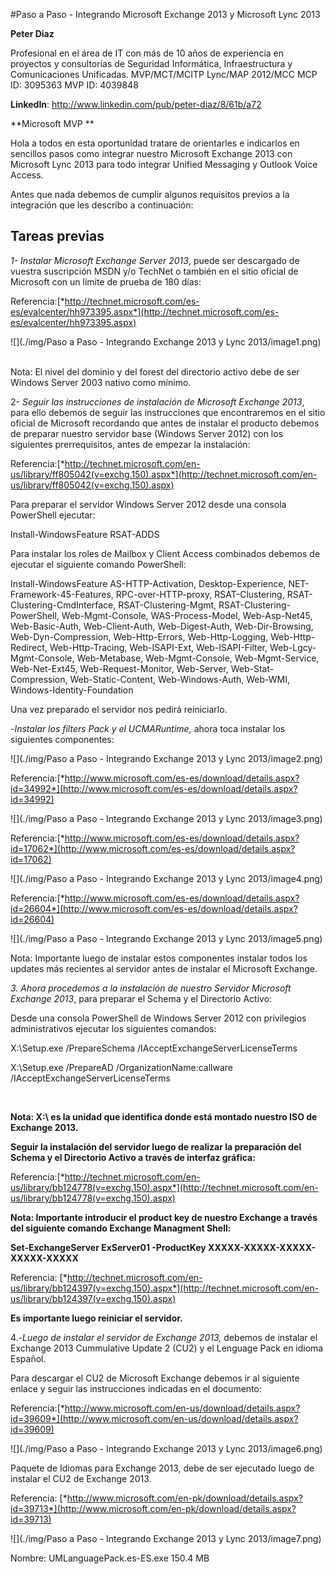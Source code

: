 


<properties
	pageTitle="Paso a Paso - Integrando Microsoft Exchange 2013 y Microsoft Lync 2013"
	description="Paso a Paso - Integrando Microsoft Exchange 2013 y Microsoft Lync 2013"
	services="servers"
	documentationCenter=""
	authors="andygonusa"
	manager=""
	editor="andygonusa"/>

<tags
	ms.service="servers"
	ms.workload="WS2012"
	ms.tgt_pltfrm="na"
	ms.devlang="na"
	ms.topic="how-to-article"
	ms.date="05/16/2016"
	ms.author="andygonusa"/>


#Paso a Paso - Integrando Microsoft Exchange 2013 y Microsoft Lync 2013



**Peter Diaz**

Profesional en el área de IT con más de 10 años de experiencia en
proyectos y consultorías de Seguridad Informática, Infraestructura y
Comunicaciones Unificadas. MVP/MCT/MCITP Lync/MAP 2012/MCC MCP ID:
3095363 MVP ID: 4039848

**LinkedIn**: <http://www.linkedin.com/pub/peter-diaz/8/61b/a72>

**Microsoft MVP **

Hola a todos en esta oportunidad tratare de orientarles e indicarlos en
sencillos pasos como integrar nuestro Microsoft Exchange 2013 con
Microsoft Lync 2013 para todo integrar Unified Messaging y Outlook Voice
Access.

Antes que nada debemos de cumplir algunos requisitos previos a la
integración que les describo a continuación:

Tareas previas 
---------------

*1- Instalar Microsoft Exchange Server 2013*, puede ser descargado de
vuestra suscripción MSDN y/o TechNet o también en el sitio oficial de
Microsoft con un límite de prueba de 180 días:

Referencia:[*http://technet.microsoft.com/es-es/evalcenter/hh973395.aspx*](http://technet.microsoft.com/es-es/evalcenter/hh973395.aspx)

![](./img/Paso a Paso - Integrando Exchange 2013 y Lync 2013/image1.png)
 

Nota: El nivel del dominio y del forest del directorio activo debe de
ser Windows Server 2003 nativo como mínimo.

2- *Seguir las instrucciones de instalación de Microsoft Exchange 2013*,
para ello debemos de seguir las instrucciones que encontraremos en el
sitio oficial de Microsoft recordando que antes de instalar el producto
debemos de preparar nuestro servidor base (Windows Server 2012) con los
siguientes prerrequisitos, antes de empezar la instalación:

Referencia:[*http://technet.microsoft.com/en-us/library/ff805042(v=exchg.150).aspx*](http://technet.microsoft.com/en-us/library/ff805042(v=exchg.150).aspx)

Para preparar el servidor Windows Server 2012 desde una consola
PowerShell ejecutar:

Install-WindowsFeature RSAT-ADDS

Para instalar los roles de Mailbox y Client Access combinados debemos de
ejecutar el siguiente comando PowerShell:

Install-WindowsFeature AS-HTTP-Activation, Desktop-Experience,
NET-Framework-45-Features, RPC-over-HTTP-proxy, RSAT-Clustering,
RSAT-Clustering-CmdInterface, RSAT-Clustering-Mgmt,
RSAT-Clustering-PowerShell, Web-Mgmt-Console, WAS-Process-Model,
Web-Asp-Net45, Web-Basic-Auth, Web-Client-Auth, Web-Digest-Auth,
Web-Dir-Browsing, Web-Dyn-Compression, Web-Http-Errors,
Web-Http-Logging, Web-Http-Redirect, Web-Http-Tracing, Web-ISAPI-Ext,
Web-ISAPI-Filter, Web-Lgcy-Mgmt-Console, Web-Metabase, Web-Mgmt-Console,
Web-Mgmt-Service, Web-Net-Ext45, Web-Request-Monitor, Web-Server,
Web-Stat-Compression, Web-Static-Content, Web-Windows-Auth, Web-WMI,
Windows-Identity-Foundation

Una vez preparado el servidor nos pedirá reiniciarlo.

-*Instalar los filters Pack y el UCMARuntime,* ahora toca instalar los
siguientes componentes:

![](./img/Paso a Paso - Integrando Exchange 2013 y Lync 2013/image2.png)

Referencia:[*http://www.microsoft.com/es-es/download/details.aspx?id=34992*](http://www.microsoft.com/es-es/download/details.aspx?id=34992)

![](./img/Paso a Paso - Integrando Exchange 2013 y Lync 2013/image3.png)

Referencia:[*http://www.microsoft.com/es-es/download/details.aspx?id=17062*](http://www.microsoft.com/es-es/download/details.aspx?id=17062)

![](./img/Paso a Paso - Integrando Exchange 2013 y Lync 2013/image4.png)

Referencia:[*http://www.microsoft.com/es-es/download/details.aspx?id=26604*](http://www.microsoft.com/es-es/download/details.aspx?id=26604)

![](./img/Paso a Paso - Integrando Exchange 2013 y Lync 2013/image5.png)

Nota: Importante luego de instalar estos componentes instalar todos los
updates más recientes al servidor antes de instalar el Microsoft
Exchange.

*3. Ahora procedemos a la instalación de nuestro Servidor Microsoft
Exchange 2013*, para preparar el Schema y el Directorio Activo:

Desde una consola PowerShell de Windows Server 2012 con privilegios
administrativos ejecutar los siguientes comandos:

X:\\Setup.exe /PrepareSchema /IAcceptExchangeServerLicenseTerms

X:\\Setup.exe /PrepareAD /OrganizationName:callware
/IAcceptExchangeServerLicenseTerms

 

**Nota: X:\\ es la unidad que identifica donde está montado nuestro ISO
de Exchange 2013.**

**Seguir la instalación del servidor luego de realizar la preparación
del Schema y el Directorio Activo a través de interfaz gráfica:**

Referencia:[*http://technet.microsoft.com/en-us/library/bb124778(v=exchg.150).aspx*](http://technet.microsoft.com/en-us/library/bb124778(v=exchg.150).aspx)

**Nota: Importante introducir el product key de nuestro Exchange a
través del siguiente comando Exchange Managment Shell:**

**Set-ExchangeServer ExServer01 -ProductKey
XXXXX-XXXXX-XXXXX-XXXXX-XXXXX**

Referencia:
[*http://technet.microsoft.com/en-us/library/bb124397(v=exchg.150).aspx*](http://technet.microsoft.com/en-us/library/bb124397(v=exchg.150).aspx)

**Es importante luego reiniciar el servidor.**

4.-*Luego de instalar el servidor de Exchange 2013,* debemos de instalar
el Exchange 2013 Cummulative Update 2 (CU2) y el Lenguage Pack en idioma
Español.

Para descargar el CU2 de Microsoft Exchange debemos ir al siguiente
enlace y seguir las instrucciones indicadas en el documento:

Referencia:[*http://www.microsoft.com/en-us/download/details.aspx?id=39609*](http://www.microsoft.com/en-us/download/details.aspx?id=39609)

![](./img/Paso a Paso - Integrando Exchange 2013 y Lync 2013/image6.png)

Paquete de Idiomas para Exchange 2013, debe de ser ejecutado luego de
instalar el CU2 de Exchange 2013.

Referencia:
[*http://www.microsoft.com/en-pk/download/details.aspx?id=39713*](http://www.microsoft.com/en-pk/download/details.aspx?id=39713)

![](./img/Paso a Paso - Integrando Exchange 2013 y Lync 2013/image7.png)

Nombre: UMLanguagePack.es-ES.exe 150.4 MB
